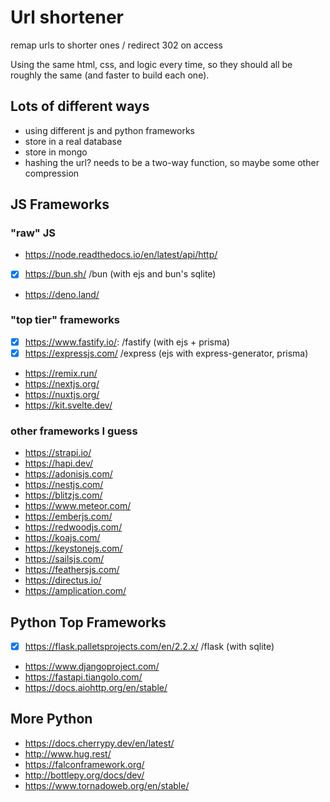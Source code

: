 # Url shortener

remap urls to shorter ones / redirect 302 on access

Using the same html, css, and logic every time, so they should all be roughly the
same (and faster to build each one).

## Lots of different ways

- using different js and python frameworks
- store in a real database
- store in mongo
- hashing the url? needs to be a two-way function, so maybe some other
    compression

## JS Frameworks

### "raw" JS

- https://node.readthedocs.io/en/latest/api/http/
- [x] https://bun.sh/ /bun (with ejs and bun's sqlite)
- https://deno.land/

### "top tier" frameworks

- [x] https://www.fastify.io/: /fastify (with ejs + prisma)
- [x] https://expressjs.com/ /express (ejs with express-generator, prisma)
- https://remix.run/
- https://nextjs.org/
- https://nuxtjs.org/
- https://kit.svelte.dev/

### other frameworks I guess

- https://strapi.io/
- https://hapi.dev/
- https://adonisjs.com/
- https://nestjs.com/
- https://blitzjs.com/
- https://www.meteor.com/
- https://emberjs.com/
- https://redwoodjs.com/
- https://koajs.com/
- https://keystonejs.com/
- https://sailsjs.com/
- https://feathersjs.com/
- https://directus.io/
- https://amplication.com/

## Python Top Frameworks

- [x] https://flask.palletsprojects.com/en/2.2.x/ /flask (with sqlite)
- https://www.djangoproject.com/
- https://fastapi.tiangolo.com/
- https://docs.aiohttp.org/en/stable/

## More Python

- https://docs.cherrypy.dev/en/latest/
- http://www.hug.rest/
- https://falconframework.org/
- http://bottlepy.org/docs/dev/
- https://www.tornadoweb.org/en/stable/

